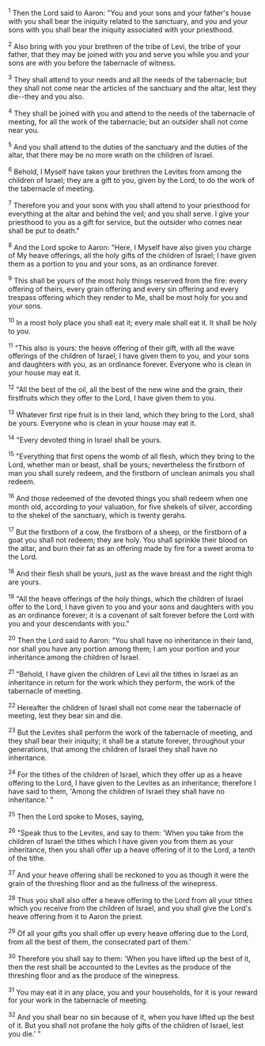 <sup>1</sup> 
Then the Lord said to Aaron: "You and your sons and your father's house with you shall bear the iniquity related to the sanctuary, and you and your sons with you shall bear the iniquity associated with your priesthood. 

<sup>2</sup> 
Also bring with you your brethren of the tribe of Levi, the tribe of your father, that they may be joined with you and serve you while you and your sons are with you before the tabernacle of witness. 

<sup>3</sup> 
They shall attend to your needs and all the needs of the tabernacle; but they shall not come near the articles of the sanctuary and the altar, lest they die--they and you also. 

<sup>4</sup> 
They shall be joined with you and attend to the needs of the tabernacle of meeting, for all the work of the tabernacle; but an outsider shall not come near you. 

<sup>5</sup> 
And you shall attend to the duties of the sanctuary and the duties of the altar, that there may be no more wrath on the children of Israel. 

<sup>6</sup> 
Behold, I Myself have taken your brethren the Levites from among the children of Israel; they are a gift to you, given by the Lord, to do the work of the tabernacle of meeting. 

<sup>7</sup> 
Therefore you and your sons with you shall attend to your priesthood for everything at the altar and behind the veil; and you shall serve. I give your priesthood to you as a gift for service, but the outsider who comes near shall be put to death." 

<sup>8</sup> 
And the Lord spoke to Aaron: "Here, I Myself have also given you charge of My heave offerings, all the holy gifts of the children of Israel; I have given them as a portion to you and your sons, as an ordinance forever. 

<sup>9</sup> 
This shall be yours of the most holy things reserved from the fire: every offering of theirs, every grain offering and every sin offering and every trespass offering which they render to Me, shall be most holy for you and your sons. 

<sup>10</sup> 
In a most holy place you shall eat it; every male shall eat it. It shall be holy to you. 

<sup>11</sup> 
"This also is yours: the heave offering of their gift, with all the wave offerings of the children of Israel; I have given them to you, and your sons and daughters with you, as an ordinance forever. Everyone who is clean in your house may eat it. 

<sup>12</sup> 
"All the best of the oil, all the best of the new wine and the grain, their firstfruits which they offer to the Lord, I have given them to you. 

<sup>13</sup> 
Whatever first ripe fruit is in their land, which they bring to the Lord, shall be yours. Everyone who is clean in your house may eat it. 

<sup>14</sup> 
"Every devoted thing in Israel shall be yours. 

<sup>15</sup> 
"Everything that first opens the womb of all flesh, which they bring to the Lord, whether man or beast, shall be yours; nevertheless the firstborn of man you shall surely redeem, and the firstborn of unclean animals you shall redeem. 

<sup>16</sup> 
And those redeemed of the devoted things you shall redeem when one month old, according to your valuation, for five shekels of silver, according to the shekel of the sanctuary, which is twenty gerahs. 

<sup>17</sup> 
But the firstborn of a cow, the firstborn of a sheep, or the firstborn of a goat you shall not redeem; they are holy. You shall sprinkle their blood on the altar, and burn their fat as an offering made by fire for a sweet aroma to the Lord. 

<sup>18</sup> 
And their flesh shall be yours, just as the wave breast and the right thigh are yours. 

<sup>19</sup> 
"All the heave offerings of the holy things, which the children of Israel offer to the Lord, I have given to you and your sons and daughters with you as an ordinance forever; it is a covenant of salt forever before the Lord with you and your descendants with you." 

<sup>20</sup> 
Then the Lord said to Aaron: "You shall have no inheritance in their land, nor shall you have any portion among them; I am your portion and your inheritance among the children of Israel.

<sup>21</sup> 
"Behold, I have given the children of Levi all the tithes in Israel as an inheritance in return for the work which they perform, the work of the tabernacle of meeting. 

<sup>22</sup> 
Hereafter the children of Israel shall not come near the tabernacle of meeting, lest they bear sin and die. 

<sup>23</sup> 
But the Levites shall perform the work of the tabernacle of meeting, and they shall bear their iniquity; it shall be a statute forever, throughout your generations, that among the children of Israel they shall have no inheritance. 

<sup>24</sup> 
For the tithes of the children of Israel, which they offer up as a heave offering to the Lord, I have given to the Levites as an inheritance; therefore I have said to them, 'Among the children of Israel they shall have no inheritance.' " 

<sup>25</sup> 
Then the Lord spoke to Moses, saying, 

<sup>26</sup> 
"Speak thus to the Levites, and say to them: 'When you take from the children of Israel the tithes which I have given you from them as your inheritance, then you shall offer up a heave offering of it to the Lord, a tenth of the tithe. 

<sup>27</sup> 
And your heave offering shall be reckoned to you as though it were the grain of the threshing floor and as the fullness of the winepress. 

<sup>28</sup> 
Thus you shall also offer a heave offering to the Lord from all your tithes which you receive from the children of Israel, and you shall give the Lord's heave offering from it to Aaron the priest. 

<sup>29</sup> 
Of all your gifts you shall offer up every heave offering due to the Lord, from all the best of them, the consecrated part of them.' 

<sup>30</sup> 
Therefore you shall say to them: 'When you have lifted up the best of it, then the rest shall be accounted to the Levites as the produce of the threshing floor and as the produce of the winepress. 

<sup>31</sup> 
You may eat it in any place, you and your households, for it is your reward for your work in the tabernacle of meeting. 

<sup>32</sup> 
And you shall bear no sin because of it, when you have lifted up the best of it. But you shall not profane the holy gifts of the children of Israel, lest you die.' "